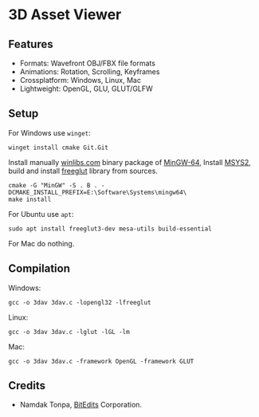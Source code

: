 3D Asset Viewer
===============

Features
--------

* Formats: Wavefront OBJ/FBX file formats
* Animations: Rotation, Scrolling, Keyframes
* Crossplatform: Windows, Linux, Mac
* Lightweight: OpenGL, GLU, GLUT/GLFW

Setup
-----

For Windows use `winget`:

```
winget install cmake Git.Git
```

Install manually <a href="https://winlibs.com">winlibs.com</a> binary
package of <a href="https://www.mingw-w64.org">MinGW-64</a>,
Install <a href="https://www.msys2.org">MSYS2</a>, build and install
<a href="https://github.com/freeglut/freeglut">freeglut</a> library from sources.

```
cmake -G "MinGW" -S . B . -DCMAKE_INSTALL_PREFIX=E:\Software\Systems\mingw64\
make install
```

For Ubuntu use `apt`:

```
sudo apt install freeglut3-dev mesa-utils build-essential
```

For Mac do nothing.

Compilation
-----------

Windows:

```
gcc -o 3dav 3dav.c -lopengl32 -lfreeglut
```

Linux:

```
gcc -o 3dav 3dav.c -lglut -lGL -lm
```

Mac:

```
gcc -o 3dav 3dav.c -framework OpenGL -framework GLUT
```

Credits
-------

* Namdak Tonpa, <a href="https://github.com/BitEdits/">BitEdits</a> Corporation.
